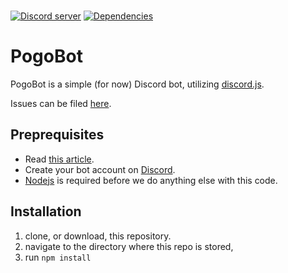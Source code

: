 <div>
 <br />
  <p>
    <a href="https://discord.gg/U9AvA5V"><img src="https://discordapp.com/api/guilds/264078030144667649/widget.png" alt="Discord server" /></a>
    <a href="https://david-dm.org/hydrabolt/discord.js"><img src="https://img.shields.io/david/hydrabolt/discord.js.svg?maxAge=3600" alt="Dependencies" /></a>
  </p>
</div>

# PogoBot

PogoBot is a simple (for now) Discord bot, utilizing [discord.js](https://github.com/hydrabolt/discord.js/).

Issues can be filed [here](https://github.com/joel-powers/pogobot/issues).

## Preprequisites

* Read [this article](https://www.gitbook.com/book/eslachance/discord-js-bot-guide/details).
* Create your bot account on [Discord](https://discordapp.com/developers/applications/me).
* [Nodejs](https://nodejs.org/en/) is required before we do anything else with this code.

## Installation

1. clone, or download, this repository. 
2. navigate to the directory where this repo is stored, 
3. run ````npm install````
